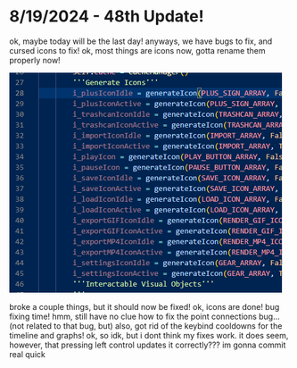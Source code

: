 # 8/19/2024 - 48th Update!

ok, maybe today will be the last day! anyways, we have bugs to fix, and cursed icons to fix! ok, most things are icons now, gotta rename them properly now!

![wow](</updatelogs/images/082024/08192024 - 1.png>)

broke a couple things, but it should now be fixed! ok, icons are done! bug fixing time! hmm, still have no clue how to fix the point connections bug... (not related to that bug, but) also, got rid of the keybind cooldowns for the timeline and graphs! ok, so idk, but i dont think my fixes work. it does seem, however, that pressing left control updates it correctly??? im gonna commit real quick